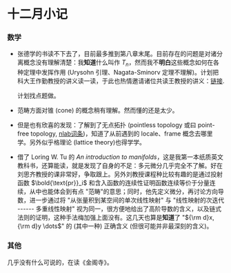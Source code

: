 # 十二月小记

### 数学

- 张德学的书读不下去了，目前最多推到第八章末尾。目前存在的问题是对诸分离概念没有理解清楚：我**知道**什么叫作 $T_n$，然而我不**明白**这些概念如何在各种定理中发挥作用 (Urysohn 引理、Nagata-Sminorv 定理不理解)。计划把科大王作勤教授的讲义读一读，于此也热情邀请诸位共读王教授的讲义：[链接](http://staff.ustc.edu.cn/~wangzuoq/Courses/22S-Topology/index.html).
  
   计划找点题做。
- 范畴方面对锥 (cone) 的概念稍有理解。然而懂的还是太少。
- 但是也有欣喜的发现：了解到了无点拓扑 (pointless topology 或曰 point-free topology, [nlab词条](https://ncatlab.org/nlab/show/point-free+topology))，知道了从前遇到的 locale、frame 概念去哪里学。另外似乎格理论 (lattice theory)也得学学。
- 借了 Loring W. Tu 的 *An introduction to manifolds*，这是我第一本纸质英文教科书，还算能读，就是发现了自身的不足：多元微分几乎完全不了解。好在刘思齐教授的课非常好，争取跟上。另外刘教授课程种比较有趣的是通过投射函数 $\bold{\text{pr}}_i$ 和含入函数的连续性证明函数连续等价于分量连续，从中也能体会到有点 "范畴"的意思；同时，他先定义微分，再讨论方向导数，进一步通过将 "从张量积到某空间的单次线性映射" 与 "线性映射的次迭代 ------ 多重线性映射" 视为同一，很方便地给出了高阶导数的含义，以及链式法则的证明，这种手法梅加强上面没有。这几天也算是**知道**了 "${\rm d}x, {\rm d}y \dots$" 的 (其中一种) 正确含义 (但很可能并非最深刻的含义)。

### 其他

几乎没有什么可说的，在读《金阁寺》。
